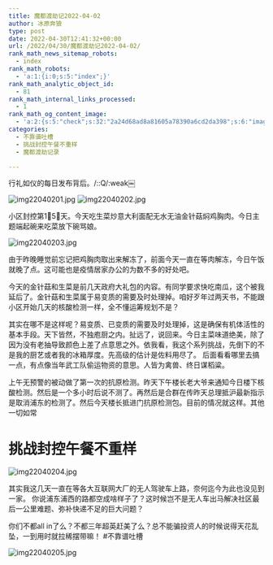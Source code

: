 ```yaml
---
title: 魔都渡劫记2022-04-02
author: 冰原奔狼
type: post
date: 2022-04-30T12:41:32+00:00
url: /2022/04/30/魔都渡劫记2022-04-02/
rank_math_news_sitemap_robots:
  - index
rank_math_robots:
  - 'a:1:{i:0;s:5:"index";}'
rank_math_analytic_object_id:
  - 81
rank_math_internal_links_processed:
  - 1
rank_math_og_content_image:
  - 'a:2:{s:5:"check";s:32:"2a24d68ad8a81605a78390a6cd2da398";s:6:"images";a:0:{}}'
categories:
  - 不靠谱吐槽
  - 挑战封控午餐不重样
  - 魔都渡劫记录

---
```

行礼如仪的每日发布背后。/::Q/:weak￼

<img decoding="async" src="https://i0.wp.com/s2.loli.net/2022/04/30/psQULj5wGeA4WDZ.jpg?w=640&#038;ssl=1" alt="img22040201.jpg" data-recalc-dims="1" />  
<img decoding="async" src="https://i0.wp.com/s2.loli.net/2022/04/30/yLDrgmQ5tsIYuRS.jpg?w=640&#038;ssl=1" alt="img22040202.jpg" data-recalc-dims="1" /> 

小区封控第1⃣️5⃣️天。今天吃生菜炒意大利面配无水无油金针菇焖鸡胸肉。今日主题端起碗来吃菜放下碗骂娘。

<img decoding="async" src="https://i0.wp.com/s2.loli.net/2022/04/30/OHGJft6VgI798Qb.jpg?w=640&#038;ssl=1" alt="img22040203.jpg" data-recalc-dims="1" /> 

由于昨晚睡觉前忘记把鸡胸肉取出来解冻了，前面今天一直在等肉解冻，今日午饭就晚了点。这可能也是疫情居家办公的为数不多的好处吧。

今天的金针菇和生菜是前几天政府大礼包的内容。有同学要求快吃南瓜，这个被我延后了。金针菇和生菜属于易变质的需要及时处理掉。咱好歹年过两天书，不能跟小区开始几天的核酸检测一样，全不懂运筹规划不是？

其实在哪不是这样呢？易变质、已变质的需要及时处理掉，这是确保有机体活性的基本手段。天下皆然，不独庖厨之内。扯远了，说回来。今日主菜味道绝美，除了因为没有老抽导致颜色上差了点意思之外。依我看，我这个系列挑战，先倒下的不是我的厨艺或者我的冰箱厚度。先高级的估计是佐料用尽了。 后面看看哪里去搞一点，有点像当年武工队偷运物资的意思。人皆为禽兽、终日谋稻粱。

上午无预警的被动做了第一次的抗原检测。昨天下午楼长老大爷来通知今日楼下核酸检测。然后是一个多小时后说不测了。再然后是合群在传昨天总理抵沪最新指示是取消浦东的检测了。然后今天楼长抵进门抗原检测包。目前的情况就这样。其他一切如常

# 挑战封控午餐不重样

<img decoding="async" src="https://i0.wp.com/s2.loli.net/2022/04/30/FjIm9p4TYbBneKt.jpg?w=640&#038;ssl=1" alt="img22040204.jpg" data-recalc-dims="1" /> 

其实我这几天一直在等各大互联网大厂的无人驾驶车上路，奈何迄今为此也没见到一家。 你说浦东浦西的路都空成啥样子了？这时候岂不是无人车出马解决社区最后一公里难题、弥补快递不足的巨大问题？

你们不都all in了么？不都三年超英赶美了么？总不能骗投资人的时候说得天花乱坠，一到用时就拉稀摆带嘛！ #不靠谱吐槽

<img decoding="async" src="https://i0.wp.com/s2.loli.net/2022/04/30/GUiLjDvlqJcseBo.jpg?w=640&#038;ssl=1" alt="img22040205.jpg" data-recalc-dims="1" />